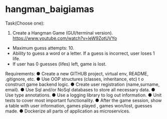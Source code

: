 # hangman_baigiamas
Task(Choose one):
1. Create a Hangman Game (GUI/terminal version).
https://www.youtube.com/watch?v=leW9ZotUVYo
- Maximum guess attempts: 10.
- Ability to guess a word or a letter. If a guess is incorrect, user loses 1 life.
- If user has 0 guesses (lifes) left, game is lost.

Requirements:
● Create a new GITHUB project, virtual env, README, .gitignore, etc.
● Use OOP structures (classes, inheritance, etc) t o construct game backend logic.
● Create user registration (name,surname, email).
● Use Sql and/or NoSql databases to store all necessary data.
● Use type annotations.
● Use a logging library to log out information.
● Unit tests to cover most important functionality.
● After the game session, show a table with user information, games played , games
won/lost, guesses made.
● Dockerize all parts of application as microservices.